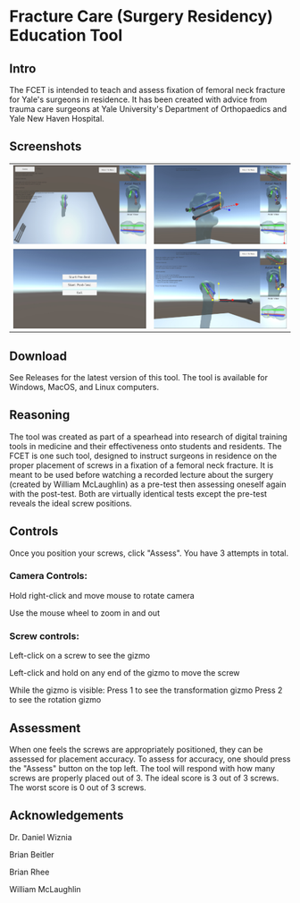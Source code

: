 # Fracture Care (Surgery Residency) Education Tool

## Intro

The FCET is intended to teach and assess fixation of femoral neck fracture for Yale's surgeons in residence. It has been created with advice from trauma care surgeons at Yale University's Department of Orthopaedics and Yale New Haven Hospital.

## Screenshots

|   |   |
|---|---|
|![Screenshot of the entire surgery area](/github/screen_1.jpg)|![Screenshot of a failed pre-test](/github/screen_2.jpg)|
|![Screenshot of the main menu](/github/screen_3.jpg)|![Screenshot of a failed post-test](/github/screen_4.jpg)|

## Download

See Releases for the latest version of this tool. The tool is available for Windows, MacOS, and Linux computers.

## Reasoning
The tool was created as part of a spearhead into research of digital training tools in medicine and their effectiveness onto students and residents. The FCET is one such tool, designed to instruct surgeons in residence on the proper placement of screws in a fixation of a femoral neck fracture. It is meant to be used before watching a recorded lecture about the surgery (created by William McLaughlin) as a pre-test then assessing oneself again with the post-test. Both are virtually identical tests except the pre-test reveals the ideal screw positions.

## Controls

Once you position your screws, click "Assess".
You have 3 attempts in total.

### Camera Controls:

Hold right-click and move mouse to rotate camera

Use the mouse wheel to zoom in and out

### Screw controls:

Left-click on a screw to see the gizmo

Left-click and hold on any end of the gizmo to move the screw

While the gizmo is visible:
	Press 1 to see the transformation gizmo
	Press 2 to see the rotation gizmo

## Assessment

When one feels the screws are appropriately positioned, they can be assessed for placement accuracy. To assess for accuracy, one should press the "Assess" button on the top left. The tool will respond with how many screws are properly placed out of 3. The ideal score is 3 out of 3 screws. The worst score is 0 out of 3 screws.

## Acknowledgements

Dr. Daniel Wiznia

Brian Beitler

Brian Rhee

William McLaughlin
